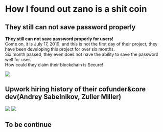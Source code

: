 # How I found out zano is a shit coin


## They still can not save password properly

**They still can not save password properly for users!**  
Come on, it is July 17, 2019, and this is not the first day of their project, they have been developing this project for over six months.  
Six month passed, they even does not have the ability to save the password well for user.  
How could they claim their blockchain is Secure!


![](https://user-images.githubusercontent.com/53112434/61601903-1e842b80-ac6a-11e9-97b7-9ed574abd3b3.png)


## Upwork hiring history of their cofunder&core dev(Andrey Sabelnikov,  Zuller Miller) 

![](https://user-images.githubusercontent.com/53112434/61576711-db15aa00-ab0f-11e9-89da-beb0759195ac.png)
![](https://user-images.githubusercontent.com/53112434/61576845-8d01a600-ab11-11e9-8370-91ec984fa3ae.png)

## To be continue

